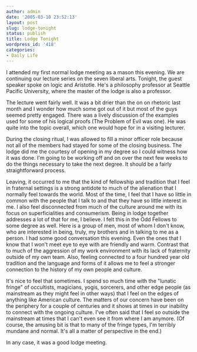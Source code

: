 ```yaml
---
author: admin
date: '2005-03-10 23:52:13'
layout: post
slug: lodge-tonight
status: publish
title: Lodge Tonight
wordpress_id: '418'
categories:
- Daily Life
---
```


I attended my first normal lodge meeting as a mason this evening. We are
continuing our lecture series on the seven liberal arts. Tonight, the
guest speaker spoke on logic and Aristotle. He's a philosophy professor
at Seattle Pacific University, where the master of the lodge is also a
professor.

The lecture went fairly well. It was a bit drier than the on on rhetoric
last month and I wonder how much some got out of it but most of the guys
seemed pretty engaged. There was a lively discussion of the examples
used for some of his logical proofs (The Problem of Evil was one). He
was quite into the topic overall, which one would hope for in a visiting
lecturer.

During the closing ritual, I was allowed to fill a minor officer role
because not all of the members had stayed for some of the closing
business. The lodge did me the courtesy of opening in my degree so I
could witness how it was done. I'm going to be working off and on over
the next few weeks to do the things necessary to take the next degree.
It should be a fairly straightforward process.

Leaving, it occurred to me that the kind of fellowship and tradition
that I feel in fraternal settings is a strong antidote to much of the
alienation that I normally feel towards the world. Most of the time, I
feel that I have so little in common with the people that I talk to and
that they have so little interest in me. I also feel disconnected from
much of the culture around me with its focus on superficialities and
consumerism. Being in lodge together addresses a lot of that for me, I
believe. I felt this in the Odd Fellows to some degree as well. Here is
a group of men, most of whom I don't know, who are interested in being,
truly, my brothers and in talking to me as a person. I had some good
conversation this evening. Even the ones that I know that I won't meet
eye to eye with are friendly and warm. Contrast that to much of the
aggression of my work environment with its lack of fraternity outside of
my own team. Also, feeling connected to a four hundred year old
tradition and the language and forms of it allows me to feel a stronger
connection to the history of my own people and culture.

It's nice to feel that sometimes. I spend so much time with the "lunatic
fringe" of occultists, magicians, yogis, sorcerers, and other edge
people (as mainstream as they might feel in other ways) that I feel on
the edges of anything like American culture. The matters of our concern
have been on the periphery for a couple of centuries and it shows at
times in our inability to connect with the ongoing culture. I've often
said that I feel so outside the mainstream at times that I can't even
see it from where I am anymore. (Of course, the amusing bit is that to
many of the fringe types, I'm terribly mundane and normal. It's all a
matter of perspective in the end.)

In any case, it was a good lodge meeting.
